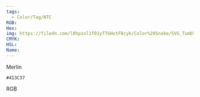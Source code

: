 ```yaml
---
tags:
  - Color/Tag/NTC
RGB:
Hex:
img: https://filedn.com/l0hpzxl1f01yT7GHxtF8cyk/Color%20Snake/SVG_Tumb%20Mass%20No%20Name/413C37.svg
CMYK:
HSL:
Name:
---
```

Merlin
```palette
#413C37
```
RGB
